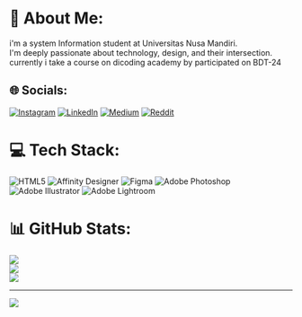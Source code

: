 # 💫 About Me:
i'm a system Information student at Universitas Nusa Mandiri.<br>I'm deeply passionate about technology, design, and their intersection.<br>currently i take a course on dicoding academy by participated on BDT-24


## 🌐 Socials:
[![Instagram](https://img.shields.io/badge/Instagram-%23E4405F.svg?logo=Instagram&logoColor=white)](https://instagram.com/awtogarr_) [![LinkedIn](https://img.shields.io/badge/LinkedIn-%230077B5.svg?logo=linkedin&logoColor=white)](https://linkedin.com/in/awaluddintogar) [![Medium](https://img.shields.io/badge/Medium-12100E?logo=medium&logoColor=white)](https://medium.com/@awaludintogar) [![Reddit](https://img.shields.io/badge/Reddit-%23FF4500.svg?logo=Reddit&logoColor=white)](https://reddit.com/user/garristatic) 

# 💻 Tech Stack:
![HTML5](https://img.shields.io/badge/html5-%23E34F26.svg?style=for-the-badge&logo=html5&logoColor=white) ![Affinity Designer](https://img.shields.io/badge/affinity%20designer-%231B72BE.svg?style=for-the-badge&logo=affinity-designer&logoColor=white) ![Figma](https://img.shields.io/badge/figma-%23F24E1E.svg?style=for-the-badge&logo=figma&logoColor=white) ![Adobe Photoshop](https://img.shields.io/badge/adobe%20photoshop-%2331A8FF.svg?style=for-the-badge&logo=adobe%20photoshop&logoColor=white) ![Adobe Illustrator](https://img.shields.io/badge/adobe%20illustrator-%23FF9A00.svg?style=for-the-badge&logo=adobe%20illustrator&logoColor=white) ![Adobe Lightroom](https://img.shields.io/badge/Adobe%20Lightroom-31A8FF.svg?style=for-the-badge&logo=Adobe%20Lightroom&logoColor=white)
# 📊 GitHub Stats:
![](https://github-readme-stats.vercel.app/api?username=awtogar&theme=dark&hide_border=false&include_all_commits=false&count_private=false)<br/>
![](https://github-readme-streak-stats.herokuapp.com/?user=awtogar&theme=dark&hide_border=false)<br/>
![](https://github-readme-stats.vercel.app/api/top-langs/?username=awtogar&theme=dark&hide_border=false&include_all_commits=false&count_private=false&layout=compact)

---
[![](https://visitcount.itsvg.in/api?id=awtogar&icon=5&color=6)](https://visitcount.itsvg.in)

<!-- Proudly created with GPRM ( https://gprm.itsvg.in ) -->
